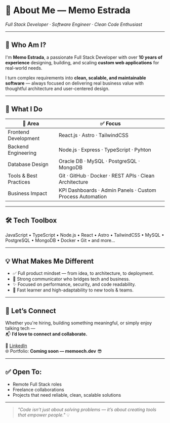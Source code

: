 # 💼 About Me — Memo Estrada  
*Full Stack Developer · Software Engineer · Clean Code Enthusiast*

---

## 👋 Who Am I?

I'm **Memo Estrada**, a passionate Full Stack Developer with over **10 years of experience** designing, building, and scaling **custom web applications** for real-world needs.

I turn complex requirements into **clean, scalable, and maintainable software** — always focused on delivering real business value with thoughtful architecture and user-centered design.

---

## 🚀 What I Do

| 🧩 Area               | ✅ Focus                                                         |
|-----------------------|------------------------------------------------------------------|
| Frontend Development  | React.js · Astro · TailwindCSS                                   |
| Backend Engineering   | Node.js · Express · TypeScript · Pyhton                          |
| Database Design       | Oracle DB · MySQL · PostgreSQL · MongoDB                         |
| Tools & Best Practices| Git · GitHub · Docker · REST APIs · Clean Architecture           |
| Business Impact       | KPI Dashboards · Admin Panels · Custom Process Automation        |

---

## 🛠️ Tech Toolbox


JavaScript • TypeScript • Node.js • React • Astro • TailwindCSS • MySQL • PostgreSQL • MongoDB • Docker • Git • and more...

---

## 💡 What Makes Me Different

- ✅ Full product mindset — from idea, to architecture, to deployment.
- 💬 Strong communicator who bridges tech and business.
- ✨ Focused on performance, security, and code readability.
- 🚀 Fast learner and high-adaptability to new tools & teams.

---

## 🤝 Let’s Connect

Whether you're hiring, building something meaningful, or simply enjoy talking tech —  
📬 **I’d love to connect and collaborate.**


🔗 [LinkedIn](https://www.linkedin.com/in/memoech)  
🌐 Portfolio: **Coming soon — memoech.dev** 😎

---

## ✅ Open To:

- Remote Full Stack roles  
- Freelance collaborations  
- Projects that need reliable, clean, scalable solutions

---

> _"Code isn’t just about solving problems — it’s about creating tools that empower people."_ 💡
